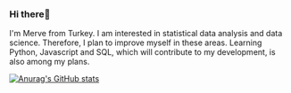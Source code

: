 ### Hi there👋

I'm Merve from Turkey. I am interested in statistical data analysis and data science. Therefore, I plan to improve myself in these areas. Learning Python, Javascript and SQL, which will contribute to my development, is also among my plans.

[![Anurag's GitHub stats](https://github-readme-stats.vercel.app/api?username=mervedemirden)](https://github.com/anuraghazra/github-readme-stats)
